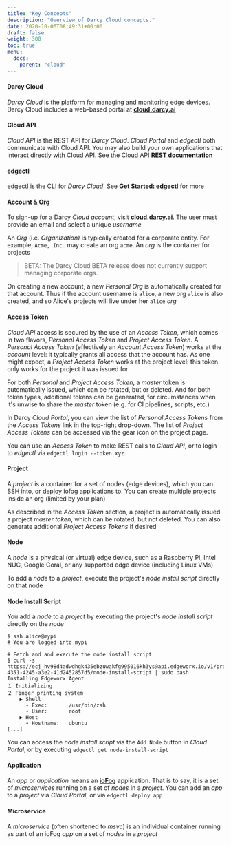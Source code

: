 ```yaml
---
title: "Key Concepts"
description: "Overview of Darcy Cloud concepts."
date: 2020-10-06T08:49:31+00:00
draft: false
weight: 300
toc: true
menu:
  docs:
    parent: "cloud"
---
```


#### Darcy Cloud

_Darcy Cloud_ is the platform for managing and monitoring edge devices. Darcy Cloud includes a web-based portal at [**cloud.darcy.ai**](https://cloud.darcy.ai)

#### Cloud API

_Cloud API_ is the REST API for _Darcy Cloud_. _Cloud Portal_ and _edgectl_ both communicate with Cloud API. You may also build your own applications that interact directly with Cloud API. See the Cloud API [**REST documentation**](https://api.dev.edgeworx.io/v1/docs)

#### edgectl

edgectl is the CLI for _Darcy Cloud_. See [**Get Started: edgectl**](get-started-edgectl/) for more

#### Account & Org

To sign-up for a Darcy _Cloud_ _account_, visit [**cloud.darcy.ai**](https://cloud.darcy.ai). The user must provide an email and  select a unique _username_

An _Org_ (i.e. _Organization)_ is typically created for a corporate entity. For example, `Acme, Inc.` may create an org `acme`. An _org_ is the container for projects

> BETA: The Darcy Cloud BETA release does not currently support managing corporate orgs.

On creating a new account, a new _Personal Org_ is automatically created for that account. Thus if the account username is `alice`, a new org `alice` is also created, and so Alice's projects will live under her `alice` _org_

#### Access Token

_Cloud API_ access is secured by the use of an _Access Token_, which comes in two flavors, _Personal Access Token_ and _Project Access Token_. A _Personal Access Token_ (effectively an _Account Access Token_) works at the _account_ level: it typically grants all access that the account has. As one might expect, a _Project Access Token_ works at the project level: this token only works for the project it was issued for

For both _Personal_ and _Project Access Token_, a _master_ token is automatically issued, which can be rotated, but or deleted. And for both token types, additional tokens can be generated, for circumstances when it's unwise to share the _master_ token (e.g. for CI pipelines, scripts, etc.)

In Darcy _Cloud Portal_, you can view the list of _Personal Access Tokens_ from the _Access Tokens_ link in the top-right drop-down. The list of _Project Access Tokens_ can be accessed via the gear icon on the project page.

You can use an _Access Token_ to make REST calls to _Cloud API_, or to login to _edgectl_ via `edgectl login --token xyz`.

#### Project

A _project_ is a container for a set of nodes (edge devices), which you can SSH into, or deploy iofog applications to. You can create multiple projects inside an org (limited by your plan)

As described in the _Access Token_ section, a project is automatically issued a project _master token_, which can be rotated, but not deleted. You can also generate additional _Project Access Tokens_ if desired

#### Node

A _node_ is a physical (or virtual) edge device, such as a Raspberry Pi, Intel NUC, Google Coral, or any supported edge device (including Linux VMs)

To add a _node_ to a _project_, execute the project's _node install script_ directly on that node

#### Node Install Script

You add a _node_ to a _project_ by executing the project's _node install script_ directly on the _node_

```
$ ssh alice@mypi
# You are logged into mypi

# Fetch and and execute the node install script
$ curl -s https://ecj_hv98d4adwdhgk435ebzuwakfg995016kh3ys@api.edgeworx.io/v1/project/6077569f-4351-4245-a3e2-41d2452857d5/node-install-script | sudo bash
Installing Edgeworx Agent
１ Initializing
２ Finger printing system
    ▶ Shell
      ∙ Exec:       /usr/bin/zsh
      ∙ User:       root
    ▶ Host
      ∙ Hostname:   ubuntu
[...]
```

You can access the _node install script_ via the `Add Node` button in _Cloud Portal_, or by executing `edgectl get node-install-script`

#### Application

An _app_ or _application_ means an [**ioFog**](https://iofog.org/docs/2/developing-microservices/overview.html) application. That is to say, it is a set of _microservices_ running on a set of _nodes_ in a _project_. You can add an _app_ to a _project_ via _Cloud Portal_, or via `edgectl deploy app`

#### Microservice

A _microservice_ (often shortened to _msvc_) is an individual container running as part of an ioFog _app_ on a set of _nodes_ in a _project_
